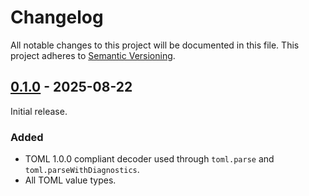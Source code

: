 # Changelog

All notable changes to this project will be documented in this file. This
project adheres to [Semantic Versioning](https://semver.org/spec/v2.0.0.html).

## [0.1.0] - 2025-08-22

Initial release.

### Added

- TOML 1.0.0 compliant decoder used through `toml.parse` and
  `toml.parseWithDiagnostics`.
- All TOML value types.

[0.1.0]: https://github.com/anttikivi/toml-zig/releases/tag/v0.1.0
